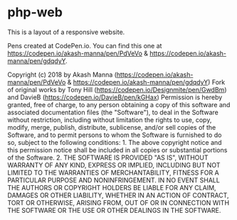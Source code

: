 # php-web
This is a layout of a responsive website.

Pens created at CodePen.io. You can find this one at https://codepen.io/akash-manna/pen/PdVeVo & https://codepen.io/akash-manna/pen/gdqdyY.

Copyright (c) 2018 by Akash Manna (https://codepen.io/akash-manna/pen/PdVeVo & https://codepen.io/akash-manna/pen/gdqdyY)
Fork of original works by Tony Hill (https://codepen.io/Designmite/pen/GwdBm) and DavieB (https://codepen.io/DavieB/pen/kGHax)
Permission is hereby granted, free of charge, to any person obtaining a copy of this software and associated documentation files (the "Software"), to deal in the Software without restriction, including without limitation the rights to use, copy, modify, merge, publish, distribute, sublicense, and/or sell copies of the Software, and to permit persons to whom the Software is furnished to do so, subject to the following conditions:
	1. The above copyright notice and this permission notice shall be included in all copies or substantial portions of the Software.
	2. THE SOFTWARE IS PROVIDED "AS IS", WITHOUT WARRANTY OF ANY KIND, EXPRESS OR IMPLIED, INCLUDING BUT NOT LIMITED TO THE WARRANTIES OF MERCHANTABILITY, FITNESS FOR A PARTICULAR PURPOSE AND NONINFRINGEMENT. IN NO EVENT SHALL THE AUTHORS OR COPYRIGHT HOLDERS BE LIABLE FOR ANY CLAIM, DAMAGES OR OTHER LIABILITY, WHETHER IN AN ACTION OF CONTRACT, TORT OR OTHERWISE, ARISING FROM, OUT OF OR IN CONNECTION WITH THE SOFTWARE OR THE USE OR OTHER DEALINGS IN THE SOFTWARE.
 